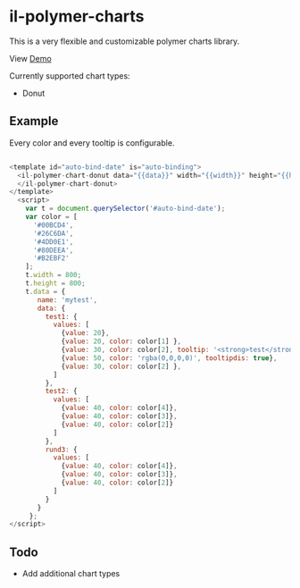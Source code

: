 il-polymer-charts
=================

This is a very flexible and customizable polymer charts library.

View [Demo](https://inspirationlabs.github.io/polymer-il-charts/components/polymer-il-charts/)

Currently supported chart types:

- Donut

## Example

Every color and every tooltip is configurable.

```js

<template id="auto-bind-date" is="auto-binding">
  <il-polymer-chart-donut data="{{data}}" width="{{width}}" height="{{height}}" cwidth="100" innermargin="100" datamargin="10">
  </il-polymer-chart-donut>
</template>
  <script>
    var t = document.querySelector('#auto-bind-date');
    var color = [
      '#00BCD4',
      '#26C6DA',
      '#4DD0E1',
      '#80DEEA',
      '#B2EBF2'
    ];
    t.width = 800;
    t.height = 800;
    t.data = {
       name: 'mytest',
       data: {
         test1: {
           values: [
             {value: 20},
             {value: 20, color: color[1] },
             {value: 30, color: color[2], tooltip: '<strong>test</strong>' },
             {value: 50, color: 'rgba(0,0,0,0)', tooltipdis: true},
             {value: 30, color: color[2] },
           ]
         },
         test2: {
           values: [
             {value: 40, color: color[4]},
             {value: 40, color: color[3]},
             {value: 40, color: color[2]}
           ]
         },
         rund3: {
           values: [
             {value: 40, color: color[4]},
             {value: 40, color: color[3]},
             {value: 40, color: color[2]}
           ]
         }
       }
     };
</script>
```

## Todo

- Add additional chart types
